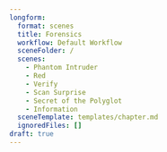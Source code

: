```yaml
---
longform:
  format: scenes
  title: Forensics
  workflow: Default Workflow
  sceneFolder: /
  scenes:
    - Phantom Intruder
    - Red
    - Verify
    - Scan Surprise
    - Secret of the Polyglot
    - Information
  sceneTemplate: templates/chapter.md
  ignoredFiles: []
draft: true
---
```

